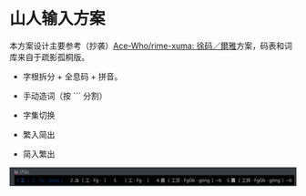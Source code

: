 # 山人输入方案

本方案设计主要参考（抄袭）[Ace-Who/rime-xuma: 徐码／爾雅](https://github.com/Ace-Who/rime-xuma)方案，码表和词库来自于疏影孤桐版。

- 字根拆分 + 全息码 + 拼音。

- 手动造词（按 `\`` 分割）

- 字集切换

- 繁入简出

- 简入繁出

  

![方案演示](img\sunman-1.png)